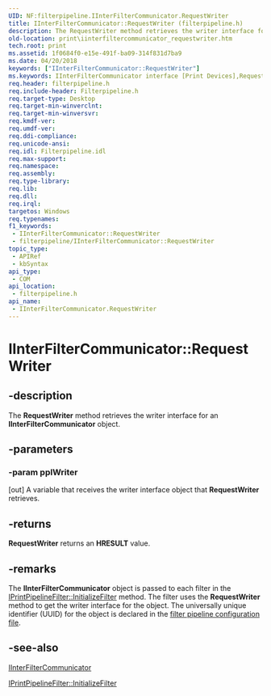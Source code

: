 ```yaml
---
UID: NF:filterpipeline.IInterFilterCommunicator.RequestWriter
title: IInterFilterCommunicator::RequestWriter (filterpipeline.h)
description: The RequestWriter method retrieves the writer interface for an IInterFilterCommunicator object.
old-location: print\iinterfiltercommunicator_requestwriter.htm
tech.root: print
ms.assetid: 1f0684f0-e15e-491f-ba09-314f831d7ba9
ms.date: 04/20/2018
keywords: ["IInterFilterCommunicator::RequestWriter"]
ms.keywords: IInterFilterCommunicator interface [Print Devices],RequestWriter method, IInterFilterCommunicator.RequestWriter, IInterFilterCommunicator::RequestWriter, RequestWriter, RequestWriter method [Print Devices], RequestWriter method [Print Devices],IInterFilterCommunicator interface, filterpipeline/IInterFilterCommunicator::RequestWriter, filterpipeline_b2f3eac2-d759-45b4-818b-4d828c5aeedc.xml, print.iinterfiltercommunicator_requestwriter
req.header: filterpipeline.h
req.include-header: Filterpipeline.h
req.target-type: Desktop
req.target-min-winverclnt: 
req.target-min-winversvr: 
req.kmdf-ver: 
req.umdf-ver: 
req.ddi-compliance: 
req.unicode-ansi: 
req.idl: Filterpipeline.idl
req.max-support: 
req.namespace: 
req.assembly: 
req.type-library: 
req.lib: 
req.dll: 
req.irql: 
targetos: Windows
req.typenames: 
f1_keywords:
 - IInterFilterCommunicator::RequestWriter
 - filterpipeline/IInterFilterCommunicator::RequestWriter
topic_type:
 - APIRef
 - kbSyntax
api_type:
 - COM
api_location:
 - filterpipeline.h
api_name:
 - IInterFilterCommunicator.RequestWriter
---
```


# IInterFilterCommunicator::RequestWriter


## -description

The <b>RequestWriter</b> method retrieves the writer interface for an <b>IInterFilterCommunicator</b> object.

## -parameters

### -param ppIWriter 

[out]
A variable that receives the writer interface object that <b>RequestWriter</b> retrieves.

## -returns

<b>RequestWriter</b> returns an <b>HRESULT</b> value.

## -remarks

The <b>IInterFilterCommunicator</b> object is passed to each filter in the <a href="/windows-hardware/drivers/ddi/filterpipeline/nf-filterpipeline-iprintpipelinefilter-initializefilter">IPrintPipelineFilter::InitializeFilter</a> method. The filter uses the <b>RequestWriter</b> method to get the writer interface for the object. The universally unique identifier (UUID) for the object is declared in the <a href="/windows-hardware/drivers/print/filter-pipeline-configuration-file">filter pipeline configuration file</a>.

## -see-also

<a href="/windows-hardware/drivers/ddi/filterpipeline/nn-filterpipeline-iinterfiltercommunicator">IInterFilterCommunicator</a>



<a href="/windows-hardware/drivers/ddi/filterpipeline/nf-filterpipeline-iprintpipelinefilter-initializefilter">IPrintPipelineFilter::InitializeFilter</a>